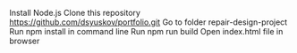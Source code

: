 Install Node.js
Clone this repository https://github.com/dsyuskov/portfolio.git
Go to folder repair-design-project
Run npm install in command line
Run npm run build
Open index.html file in browser
